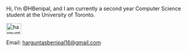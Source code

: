 Hi, I’m @HBenipal, and I am currently a second year Computer Science student at the University of Toronto. 

<a href="https://www.linkedin.com/in/harguntas-benipal/" target="blank"><img align="center" src="https://raw.githubusercontent.com/rahuldkjain/github-profile-readme-generator/master/src/images/icons/Social/linked-in-alt.svg" alt="harguntas-benipal" height="30" width="40" /></a>

Email: harguntasbenipal16@gmail.com
